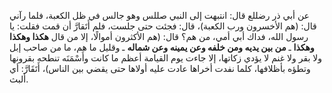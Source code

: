 عن أبي ذر رضللع قال: انتبهت إلى النبي صللس وهو جالس في ظل الكعبة، فلما رآني قال: (هم الأخسرون ورب الكعبة)، قال: فجئت حتى جلست، فلم أَتَقارَّ أن قمت فقلت: يا رسول الله، فداك أبي أمي، من هم؟ قال: (هم الأكثرون أموالًا، إلا من قال **هكذا وهكذا وهكذا** ـ **من بين يديه ومن خلفه وعن يمينه وعن شماله** ـ وقليل ما هم، ما من صاحب إبل ولا بقر ولا غنم لا يؤدي زكاتها، إلا جاءت يوم القيامة أعظم ما كانت وأَسْمَنَه تنطحه بقرونها وتطؤه بأظلافها، كلما نفدت أخراها عادت عليه أولاها حتى يقضي بين الناس)، أَتَقَارَّ: أي ألبث.